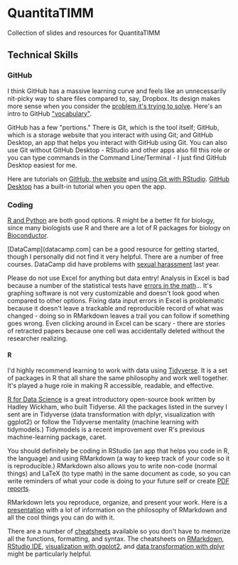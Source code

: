 # QuantitaTIMM
Collection of slides and resources for QuantitaTIMM

## Technical Skills

### GitHub

I think GitHub has a massive learning curve and feels like an unnecessarily nit-picky way to share files compared to, say, Dropbox. Its design makes more sense when you consider the [problem it's trying to solve](https://betterexplained.com/articles/a-visual-guide-to-version-control/). Here's an intro to GitHub ["vocabulary"](https://medium.com/crowdbotics/a-dead-simple-intro-to-github-for-the-non-technical-f9d56410a856).

GitHub has a few "portions." There is Git, which is the tool itself; GitHub, which is a storage website that you interact with using Git; and GitHub Desktop, an app that helps you interact with GitHub using Git. You can also use Git without GitHub Desktop - RStudio and other apps also fill this role or you can type commands in the Command Line/Terminal - I just find GitHub Desktop easiest for me.

Here are tutorials on [GitHub, the website](https://lgatto.github.io/github-intro/) and [using Git with RStudio](https://jennybc.github.io/2014-05-12-ubc/ubc-r/session03_git.html). [GitHub Desktop](https://desktop.github.com/) has a built-in tutorial when you open the app.

### Coding

[R and Python](https://towardsdatascience.com/from-r-vs-python-to-r-and-python-aa25db33ce17) are both good options. R might be a better fit for biology, since many biologists use R and there are a lot of R packages for biology on [Bioconductor](http://bioconductor.org/).

[DataCamp](datacamp.com] can be a good resource for getting started, though I personally did not find it very helpful. There are a number of free courses. DataCamp did have problems with [sexual harassment](https://www.datacamp.com/community/blog/working-ideal-independent-third-party-review-of-datacamp) last year.

Please do not use Excel for anything but data entry! Analysis in Excel is bad because a number of the statistical tests have [errors in the math](http://biostat.mc.vanderbilt.edu/wiki/pub/Main/TheresaScott/StatsInExcel.TAScott.slides.pdf)... It's graphing software is not very customizable and doesn't look good when compared to other options. Fixing data input errors in Excel is problematic because it doesn't leave a trackable and reproducible record of what was changed - doing so in RMarkdown leaves a trail you can follow if something goes wrong. Even clicking around in Excel can be scary - there are stories of retracted papers because one cell was accidentally deleted without the researcher realizing.

#### R

I'd highly recommend learning to work with data using [Tidyverse](https://www.analyticsvidhya.com/blog/2019/05/beginner-guide-tidyverse-most-powerful-collection-r-packages-data-science/). It is a set of packages in R that all share the same philosophy and work well together. It's played a huge role in making R accessible, readable, and effective. 

[R for Data Science](https://r4ds.had.co.nz/index.html) is a great introductory open-source book written by Hadley Wickham, who built Tidyerse. All the packages listed in the survey I sent are in Tidyverse (data transformation with dplyr, visualization with ggplot2) or follow the Tidyverse mentality (machine learning with tidymodels.) Tidymodels is a recent improvement over R's previous machine-learning package, caret.

You should definitely be coding in RStudio (an app that helps you code in R, the language) and using RMarkdown (a way to keep track of your code so it is reproducible.) RMarkdown also allows you to write non-code (normal things) and LaTeX (to type math) in the same document as code, so you can write reminders of what your code is doing to your future self or create [PDF reports](https://miro.medium.com/max/2920/1*6Y0XxQynWWUNTPUOAOhl6g.png).

RMarkdown lets you reproduce, organize, and present your work. Here is a [presentation](https://apreshill.github.io/rmd4cdc/) with a lot of information on the philosophy of RMarkdown and all the cool things you can do with it.

There are a number of [cheatsheets](https://rstudio.com/resources/cheatsheets/) available so you don't have to memorize all the functions, formatting, and syntax. The cheatsheets on [RMarkdown](https://github.com/rstudio/cheatsheets/raw/master/rmarkdown-2.0.pdf), [RStudio IDE](https://github.com/rstudio/cheatsheets/raw/master/rstudio-ide.pdf), [visualization with ggplot2](https://github.com/rstudio/cheatsheets/raw/master/data-visualization-2.1.pdf), and [data transformation with dplyr](https://github.com/rstudio/cheatsheets/raw/master/data-transformation.pdf) might be particularly helpful.
